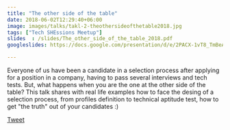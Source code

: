 ```yaml
---
title: "The other side of the table"
date: 2018-06-02T12:29:40+06:00
image: images/talks/takl-2-theothersideofthetable2018.jpg
tags: ["Tech SHEssions Meetup"]
slides  : /slides/The_other_side_of_the_table_2018.pdf
googleslides: https://docs.google.com/presentation/d/e/2PACX-1vT8_TmBeAtoBpt0X0f6HMPqgziAnT4B81JTfsL78sd2SRAozFP39m9Fw9qw50FGgZXPHYcgeAei-482/embed?start=false&loop=false&delayms=3000

---
```

Everyone of us have been a candidate in a selection process after applying for a position in a company, having to pass several interviews and tech tests. But, what happens when you are the one at the other side of the table? This talk shares with real life examples how to face the desing of a selection process, from profiles definition to technical aptitude test, how to get "the truth" out of your candidates :)
<div class="blog-content singleiconp">
    <a href="http://twitter.com/intent/tweet?text=Check%20out%20this%20talk:%20“Cloud-native%20monitoring%20with%20Prometheus”%20by%20%40beatrizmrg%20%23PrometheusIO%20%23codemoMadrid&url=https://b3a.dev/talks/techshessionsmeetup-jun-2018/" target="_blank" class="talklisticons btn btn-dafault btn-details hvr-bounce-to-right"><i class="ion-social-twitter"></i> Tweet</a>
</div>

<br/>
<br/>
